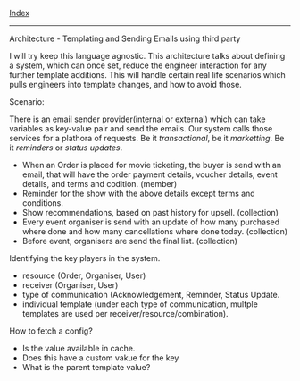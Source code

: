 [Index](index.md)

---

Architecture - Templating and Sending Emails using third party

I will try keep this language agnostic. This architecture talks about defining a system, which can once set, reduce the engineer interaction for any further template additions. This will handle certain real life scenarios which pulls engineers into template changes, and how to avoid those.

Scenario:

There is an email sender provider(internal or external) which can take variables as key-value pair and send the emails. Our system calls those services for a plathora of requests. Be it _transactional_, be it _marketting_. Be it _reminders_ or _status updates_.

- When an Order is placed for movie ticketing, the buyer is send with an email, that will have the order payment details, voucher details, event details, and terms and codition. (member)
- Reminder for the show with the above details except terms and conditions.
- Show recommendations, based on past history for upsell. (collection)
- Every event organiser is send with an update of how many purchased where done and how many cancellations where done today. (collection)
- Before event, organisers are send the final list. (collection)

Identifying the key players in the system.

- resource (Order, Organiser, User)
- receiver (Organiser, User)
- type of communication (Acknowledgement, Reminder, Status Update.
- individual template (under each type of communication, multple templates are used per receiver/resource/combination).



How to fetch a config?

- Is the value available in cache.
- Does this have a custom vakue for the key
- What is the parent template value?
